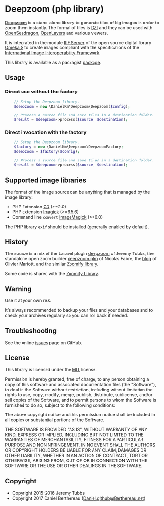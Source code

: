 Deepzoom (php library)
======================

[Deepzoom] is a stand-alone library to generate tiles of big images in order to
zoom them instantly. The format of tiles is [DZI] and they can be used with
[OpenSeadragon], [OpenLayers] and various viewers.

It is integrated in the module [IIIF Server] of the open source digital library
[Omeka S] to create images compliant with the specifications of the [International Image Interoperability Framework].

This library is available as a packagist [package].


Usage
-----

### Direct use without the factory

```php
    // Setup the Deepzoom library.
    $deepzoom = new \DanielKm\Deepzoom\Deepzoom($config);

    // Process a source file and save tiles in a destination folder.
    $result = $deepzoom->process($source, $destination);
```

### Direct invocation with the factory

```php
    // Setup the Deepzoom library.
    $factory = new \DanielKm\Deepzoom\DeepzoomFactory;
    $deepzoom = $factory($config);

    // Process a source file and save tiles in a destination folder.
    $result = $deepzoom->process($source, $destination);
```


Supported image libraries
-------------------------

The format of the image source can be anything that is managed by the image
library:

- PHP Extension [GD] (>=2.0)
- PHP extension [Imagick] (>=6.5.6)
- Command line `convert` [ImageMagick] (>=6.0)

The PHP library `exif` should be installed (generally enabled by default).


History
-------

The source is a mix of the Laravel plugin [deepzoom] of Jeremy Tubbs, the
standalone open zoom builder [deepzoom.php] of Nicolas Fabre, the [blog] of
Olivier Mariott, and the similar [Zoomify library].

Some code is shared with the [Zoomify Library].


Warning
-------

Use it at your own risk.

It’s always recommended to backup your files and your databases and to check
your archives regularly so you can roll back if needed.


Troubleshooting
---------------

See the online [issues] page on GitHub.


License
-------

This library is licensed under the [MIT] license.

Permission is hereby granted, free of charge, to any person obtaining a copy
of this software and associated documentation files (the "Software"), to deal
in the Software without restriction, including without limitation the rights
to use, copy, modify, merge, publish, distribute, sublicense, and/or sell
copies of the Software, and to permit persons to whom the Software is
furnished to do so, subject to the following conditions:

The above copyright notice and this permission notice shall be included in all
copies or substantial portions of the Software.

THE SOFTWARE IS PROVIDED "AS IS", WITHOUT WARRANTY OF ANY KIND, EXPRESS OR
IMPLIED, INCLUDING BUT NOT LIMITED TO THE WARRANTIES OF MERCHANTABILITY,
FITNESS FOR A PARTICULAR PURPOSE AND NONINFRINGEMENT. IN NO EVENT SHALL THE
AUTHORS OR COPYRIGHT HOLDERS BE LIABLE FOR ANY CLAIM, DAMAGES OR OTHER
LIABILITY, WHETHER IN AN ACTION OF CONTRACT, TORT OR OTHERWISE, ARISING FROM,
OUT OF OR IN CONNECTION WITH THE SOFTWARE OR THE USE OR OTHER DEALINGS IN THE
SOFTWARE.


Copyright
---------

* Copyright 2015-2016 Jeremy Tubbs
* Copyright 2017 Daniel Berthereau (Daniel.github@Berthereau.net)


[Deepzoom]: https://github.com/Daniel-KM/LibraryDeepzoom
[DZI]: https://en.wikipedia.org/wiki/Deep_Zoom
[OpenSeadragon]: https://openseadragon.github.io
[OpenLayers]: https://openlayers.org/
[International Image Interoperability Framework]: http://iiif.io
[IIIF Server]: https://github.com/Daniel-KM/Omeka-S-module-IiifServer
[Omeka S]: https://omeka.org/s
[package]: https://packagist.org/packages/daniel-km/deepzoom
[GD]: https://secure.php.net/manual/en/book.image.php
[Imagick]: https://php.net/manual/en/book.imagick.php
[ImageMagick]: https://www.imagemagick.org/
[deepzoom]: https://github.com/jeremytubbs/deepzoom
[deepzoom.php]: https://github.com/nfabre/deepzoom.php
[blog]: http://omarriott.com/aux/leaflet-js-non-geographical-imagery/
[Zoomify library]: https://github.com/Daniel-KM/LibraryZoomify
[issues]: https://github.com/Daniel-KM/LibraryDeepzoom/issues
[MIT]: https://www.gnu.org/licenses/gpl-3.0.html
[Daniel-KM]: https://github.com/Daniel-KM "Daniel Berthereau"
